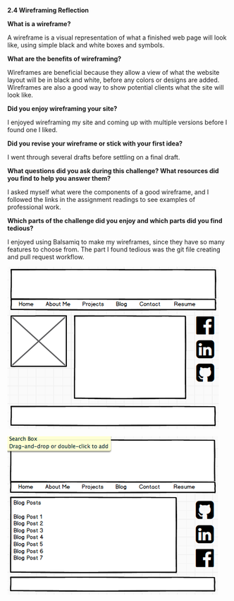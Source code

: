 **2.4 Wireframing Reflection**

**What is a wireframe?**

A wireframe is a visual representation of what a finished web page will look like, using simple black and white boxes and symbols.

**What are the benefits of wireframing?**

Wireframes are beneficial because they allow a view of what the website layout will be in black and white, before any colors or designs are added. Wireframes are also a good way to show potential clients what the site will look like.

**Did you enjoy wireframing your site?**

I enjoyed wireframing my site and coming up with multiple versions before I found one I liked.

**Did you revise your wireframe or stick with your first idea?**

I went through several drafts before settling on a final draft.

**What questions did you ask during this challenge? What resources did you find to help you answer them?**

I asked myself what were the components of a good wireframe, and I followed the links in the assignment readings to see examples of professional work.

**Which parts of the challenge did you enjoy and which parts did you find tedious?**

I enjoyed using Balsamiq to make my wireframes, since they have so many features to choose from. The part I found tedious was the git file creating and pull request workflow.




![wireframe-index](imgs/wireframe-index.PNG "My wireframe index")


![wireframe-blog-index](imgs/wireframe-blog-index.PNG "My wireframe blog index")